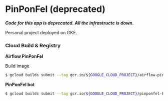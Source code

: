 # PinPonFel (deprecated)

***Code for this app is deprecated. All the infrastructe is down.***

Personal project deployed on GKE.

### Cloud Build & Registry

**Airflow PinPonFel**

Build image

```sh
$ gcloud builds submit --tag gcr.io/${GOOGLE_CLOUD_PROJECT}/airflow-pinponfel:0.1.0 .
```

**PinPonFel bot**

```sh
$ gcloud builds submit --tag gcr.io/${GOOGLE_CLOUD_PROJECT}/pinponfel-bot:0.1.0 .
```

